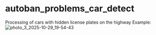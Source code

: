 # autoban_problems_car_detect
Processing of cars with hidden license plates on the highway
Example:
![photo_3_2025-10-29_19-54-43](https://github.com/user-attachments/assets/1cf35bf8-8b10-4261-a935-8b384c19e93a)
